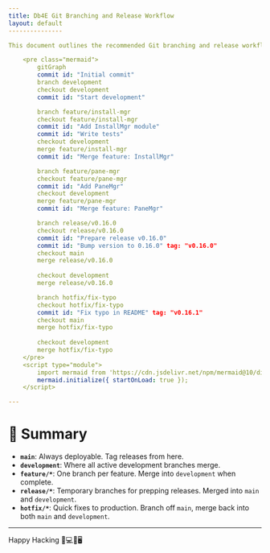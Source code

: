 ```yaml
---
title: Db4E Git Branching and Release Workflow
layout: default
---------------

This document outlines the recommended Git branching and release workflow for the **Db4E** project. It ensures that development is organized, the main branch stays production-ready, and releases are clean and well-documented.

    <pre class="mermaid">
        gitGraph
        commit id: "Initial commit"
        branch development
        checkout development
        commit id: "Start development"

        branch feature/install-mgr
        checkout feature/install-mgr
        commit id: "Add InstallMgr module"
        commit id: "Write tests"
        checkout development
        merge feature/install-mgr
        commit id: "Merge feature: InstallMgr"

        branch feature/pane-mgr
        checkout feature/pane-mgr
        commit id: "Add PaneMgr"
        checkout development
        merge feature/pane-mgr
        commit id: "Merge feature: PaneMgr"

        branch release/v0.16.0
        checkout release/v0.16.0
        commit id: "Prepare release v0.16.0"
        commit id: "Bump version to 0.16.0" tag: "v0.16.0"
        checkout main
        merge release/v0.16.0
        
        checkout development
        merge release/v0.16.0

        branch hotfix/fix-typo
        checkout hotfix/fix-typo
        commit id: "Fix typo in README" tag: "v0.16.1"
        checkout main
        merge hotfix/fix-typo
        
        checkout development
        merge hotfix/fix-typo
    </pre>
    <script type="module">
        import mermaid from 'https://cdn.jsdelivr.net/npm/mermaid@10/dist/mermaid.esm.min.mjs';
        mermaid.initialize({ startOnLoad: true });
    </script>

---
```


# 🔄 Summary

* **`main`**: Always deployable. Tag releases from here.
* **`development`**: Where all active development branches merge.
* **`feature/*`**: One branch per feature. Merge into `development` when complete.
* **`release/*`**: Temporary branches for prepping releases. Merged into `main` and `development`.
* **`hotfix/*`**: Quick fixes to production. Branch off `main`, merge back into both `main` and `development`.

---

Happy Hacking 👨💻👩🖥️ 
